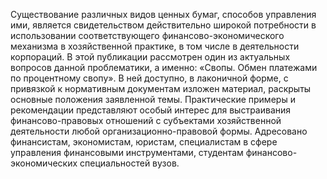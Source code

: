 <!--2024-03-23 16:19:54-->
Существование различных видов ценных бумаг, способов управления ими, является свидетельством действительно широкой потребности в использовании соответствующего финансово-экономического механизма в хозяйственной практике, в том числе в деятельности корпораций. В этой публикации рассмотрен один из актуальных вопросов данной проблематики, а именно: «Свопы. Обмен платежами по процентному свопу». В ней доступно, в лаконичной форме, с привязкой к нормативным документам изложен материал, раскрыты основные положения заявленной темы. Практические примеры и рекомендации представляют особый интерес для выстраивания финансово-правовых отношений с субъектами хозяйственной деятельности любой организационно-правовой формы. Адресовано финансистам, экономистам, юристам, специалистам в сфере управления финансовыми инструментами, студентам финансово-экономических специальностей вузов.
